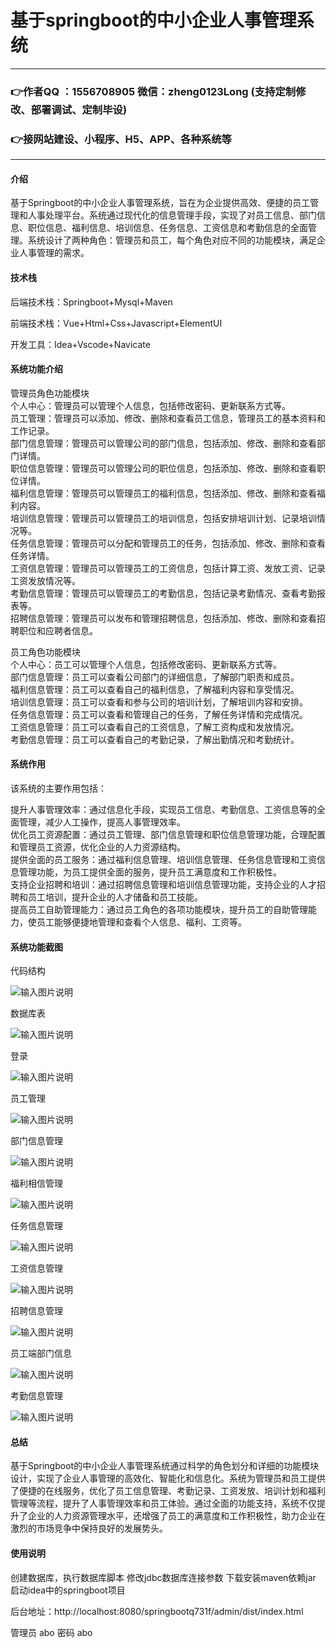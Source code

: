 # 基于springboot的中小企业人事管理系统

---
### 👉作者QQ ：1556708905 微信：zheng0123Long (支持定制修改、部署调试、定制毕设)

### 👉接网站建设、小程序、H5、APP、各种系统等

---

#### 介绍

基于Springboot的中小企业人事管理系统，旨在为企业提供高效、便捷的员工管理和人事处理平台。系统通过现代化的信息管理手段，实现了对员工信息、部门信息、职位信息、福利信息、培训信息、任务信息、工资信息和考勤信息的全面管理。系统设计了两种角色：管理员和员工，每个角色对应不同的功能模块，满足企业人事管理的需求。

#### 技术栈

后端技术栈：Springboot+Mysql+Maven

前端技术栈：Vue+Html+Css+Javascript+ElementUI

开发工具：Idea+Vscode+Navicate

#### 系统功能介绍

管理员角色功能模块  
个人中心：管理员可以管理个人信息，包括修改密码、更新联系方式等。  
员工管理：管理员可以添加、修改、删除和查看员工信息，管理员工的基本资料和工作记录。  
部门信息管理：管理员可以管理公司的部门信息，包括添加、修改、删除和查看部门详情。  
职位信息管理：管理员可以管理公司的职位信息，包括添加、修改、删除和查看职位详情。  
福利信息管理：管理员可以管理员工的福利信息，包括添加、修改、删除和查看福利内容。  
培训信息管理：管理员可以管理员工的培训信息，包括安排培训计划、记录培训情况等。  
任务信息管理：管理员可以分配和管理员工的任务，包括添加、修改、删除和查看任务详情。  
工资信息管理：管理员可以管理员工的工资信息，包括计算工资、发放工资、记录工资发放情况等。  
考勤信息管理：管理员可以管理员工的考勤信息，包括记录考勤情况、查看考勤报表等。  
招聘信息管理：管理员可以发布和管理招聘信息，包括添加、修改、删除和查看招聘职位和应聘者信息。  

员工角色功能模块  
个人中心：员工可以管理个人信息，包括修改密码、更新联系方式等。  
部门信息管理：员工可以查看公司部门的详细信息，了解部门职责和成员。  
福利信息管理：员工可以查看自己的福利信息，了解福利内容和享受情况。  
培训信息管理：员工可以查看和参与公司的培训计划，了解培训内容和安排。  
任务信息管理：员工可以查看和管理自己的任务，了解任务详情和完成情况。  
工资信息管理：员工可以查看自己的工资信息，了解工资构成和发放情况。  
考勤信息管理：员工可以查看自己的考勤记录，了解出勤情况和考勤统计。  

#### 系统作用

该系统的主要作用包括：

提升人事管理效率：通过信息化手段，实现员工信息、考勤信息、工资信息等的全面管理，减少人工操作，提高人事管理效率。  
优化员工资源配置：通过员工管理、部门信息管理和职位信息管理功能，合理配置和管理员工资源，优化企业的人力资源结构。  
提供全面的员工服务：通过福利信息管理、培训信息管理、任务信息管理和工资信息管理功能，为员工提供全面的服务，提升员工满意度和工作积极性。  
支持企业招聘和培训：通过招聘信息管理和培训信息管理功能，支持企业的人才招聘和员工培训，提升企业的人才储备和员工技能。  
提高员工自助管理能力：通过员工角色的各项功能模块，提升员工的自助管理能力，使员工能够便捷地管理和查看个人信息、福利、工资等。  

#### 系统功能截图

代码结构

![输入图片说明](images/e4746cc8d066c7ed927a37a0e3bdb3e.png)

数据库表

![输入图片说明](images/ed5e7b0652bf59e7081bf2ff1ec22b5.png)

登录

![输入图片说明](images/7f601ec3f66608b73f40f2d0e6b9f98.png)

员工管理

![输入图片说明](images/e2ff2415f0a0e4c09623e716cb043cd.png)

部门信息管理

![输入图片说明](images/434e6d112eb5130605b7555c213f6ae.png)

福利相信管理

![输入图片说明](images/c3d056cff0c4fc667f2b375b6e3fecb.png)

任务信息管理

![输入图片说明](images/b3f4d052a9c45be615f179211f43c52.png)

工资信息管理

![输入图片说明](images/971f70c4e5ba09983f46bb2c4ff8926.png)

招聘信息管理

![输入图片说明](images/7e8e1a3341ebb9e08b3afc97bf1f9ee.png)

员工端部门信息

![输入图片说明](images/6248c159ec8ffff99a86ac069f78e16.png)

考勤信息管理

![输入图片说明](images/d0c53dd3711534d36862242f14df1f8.png)

#### 总结

基于Springboot的中小企业人事管理系统通过科学的角色划分和详细的功能模块设计，实现了企业人事管理的高效化、智能化和信息化。系统为管理员和员工提供了便捷的在线服务，优化了员工信息管理、考勤记录、工资发放、培训计划和福利管理等流程，提升了人事管理效率和员工体验。通过全面的功能支持，系统不仅提升了企业的人力资源管理水平，还增强了员工的满意度和工作积极性，助力企业在激烈的市场竞争中保持良好的发展势头。

#### 使用说明

创建数据库，执行数据库脚本 修改jdbc数据库连接参数 下载安装maven依赖jar 启动idea中的springboot项目

后台地址：http://localhost:8080/springbootq731f/admin/dist/index.html

管理员  abo 密码 abo